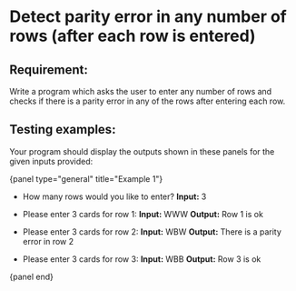 # Detect parity error in any number of rows (after each row is entered)

## Requirement:

Write a program which asks the user to enter any number of rows and checks if
there is a parity error in any of the rows after entering each row.

## Testing examples:

Your program should display the outputs shown in these panels for the given
inputs provided:

{panel type="general" title="Example 1"}

-   How many rows would you like to enter?
    **Input:** 3

-   Please enter 3 cards for row 1:
    **Input:** WWW
    **Output:** Row 1 is ok

-   Please enter 3 cards for row 2:
    **Input:** WBW
    **Output:** There is a parity error in row 2

-   Please enter 3 cards for row 3:
    **Input:** WBB
    **Output:** Row 3 is ok

{panel end}
